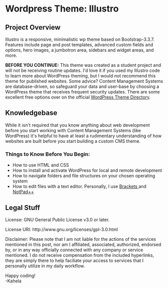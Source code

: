 # Wordpress Theme: Illustro 
<h2> Project Overview </h2>
<p>Illustro is a responsive, minimalistic wp theme based on Bootstrap-3.3.7. Features include page and post templates, advanced custom fields and options, hero images, a jumbotron area, sidebars and widget areas, and more. </p>

<p><strong>BEFORE YOU CONTINUE:</strong> This theme was created as a student project and will not be receiving routine updates. I'd love it if you used my Illustro code to learn more about WordPress theming, but I would not recommend this theme for published websites. Some advice? Content Management Systems are database-driven, so safeguard your data and user-base by choosing a WordPress theme that receives frequent security updates. There are some excellent free options over on the official <a href="https://wordpress.org/themes/" target="_blank"//haha just kidding this doesn't work in markdown on Github (┛ಠ_ಠ)┛彡┻━┻>WordPress Theme Directory</a>.</p>

<section>
  <h2>Knowledgebase</h2>

  <p>While it isn't required that you know anything about web development before you start working with Content Management Systems (like WordPress) it's helpful to have at least a rudimentary understanding of how websites are built before you start building a custom CMS theme.</p>

  <h3 id="knowledge">Things to Know Before You Begin:</h3>
  <ul aria-labelledby="knowledge">                                               
   <li>How to use HTML and CSS</li>
    <li>How to install and activate WordPress for local and remote development </li>
    <li>How to navigate folders and file structures on your chosen operating system</li>
    <li>How to edit files with a text editor. Personally, I use <a href="https://brackets.io/"> Brackets </a> and <a href="https://notepad-plus-plus.org/"> NotPad++</a></li>
  </ul>
</section>

<section>
  <h2> Legal Stuff </h2>
  <p>License: GNU General Public License v3.0 or later.</p>
  <p>License URI: http://www.gnu.org/licenses/gpl-3.0.html</p>
  
  <p>Disclaimer: Please note that I am not liable for the actions of the services mentioned in this post, nor am I affiliated, associated, authorized, endorsed by, or in any way officially connected with any company or service mentioned. I do not receive compensation from the included hyperlinks, they are simply there to help faciliate your access to services that I personally utilize in my daily workflow. </p>
 
  <p> Happy coding! <br>
  -Kahela</p>
</section>
